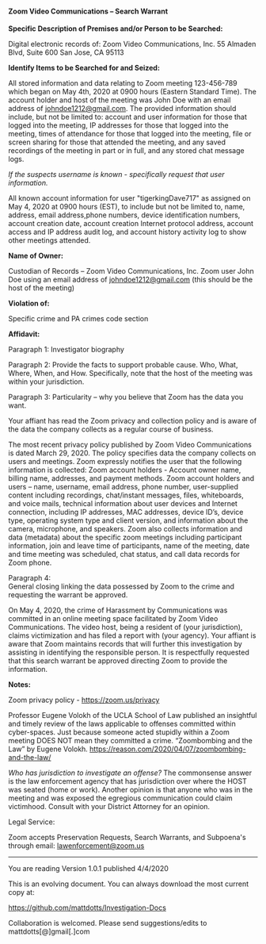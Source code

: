 #### Zoom Video Communications – Search Warrant

**Specific Description of Premises and/or Person to be Searched:** 

Digital electronic records of:
Zoom Video Communications, Inc.
55 Almaden Blvd, Suite 600
San Jose, CA 95113

**Identify Items to be Searched for and Seized:**


All stored information and data relating to Zoom meeting 123-456-789 which began on May 4th, 2020 at 0900 hours (Eastern Standard Time).  The account holder and host of the meeting was John Doe with an email address of johndoe1212@gmail.com.  The provided information should include, but not be limited to: account and user information for those that logged into the meeting, IP addresses for those that logged into the meeting, times of attendance for those that logged into the meeting, file or screen sharing for those that attended the meeting, and any saved recordings of the meeting in part or in full, and any stored chat message logs.

*If the suspects username is known - specifically request that user information.*

All known account information for user "tigerkingDave717" as assigned on May 4, 2020 at 0900 hours (EST), to include but not be limited to, name, address, email address,phone numbers, device identification numbers, account creation date, account creation Internet protocol address, account access and IP address audit log, and account history activity log to show other meetings attended.

**Name of Owner:**

Custodian of Records – Zoom Video Communications, Inc.
Zoom user John Doe using an email address of johndoe1212@gmail.com (this should be the host of the meeting)

**Violation of:**

Specific crime and PA crimes code section

**Affidavit:**

Paragraph 1:
	Investigator biography

Paragraph 2:
	Provide the facts to support probable cause.  Who, What, Where, When, and How.
	Specifically, note that the host of the meeting was within your jurisdiction.

Paragraph 3: 
	Particularity – why you believe that Zoom has the data you want.

Your affiant has read the Zoom privacy and collection policy and is aware of the data the company collects as a regular course of business.
	
The most recent privacy policy published by Zoom Video Communications is dated March 29, 2020.  The policy specifies data the company collects on users and meetings.  Zoom expressly notifies the user that the following information is collected:
Zoom account holders - Account owner name, billing name, addresses, and payment methods.
Zoom account holders and users – name, username, email address, phone number, user-supplied content including recordings, chat/instant messages, files, whiteboards, and voice mails, technical information about user devices and Internet connection, including IP addresses, MAC addresses, device ID’s, device type, operating system type and client version, and information about the camera, microphone, and speakers.
Zoom also collects information and data (metadata) about the specific zoom meetings including participant information, join and leave time of participants, name of the meeting, date and time meeting was scheduled, chat status, and call data records for Zoom phone.

Paragraph 4:  
	General closing linking the data possessed by Zoom to the crime and requesting the warrant be approved.

On May 4, 2020, the crime of Harassment by Communications was committed in an online meeting space facilitated by Zoom Video Communications.  The video host, being a resident of (your jurisdiction), claims victimization and has filed a report with (your agency).  Your affiant is aware that Zoom maintains records that will further this investigation by assisting in identifying the responsible person.  It is respectfully requested that this search warrant be approved directing Zoom to provide the information.

**Notes:**

Zoom privacy policy - https://zoom.us/privacy

Professor Eugene Volokh of the UCLA School of Law published an insightful and timely review of the laws applicable to offenses committed within cyber-spaces.  Just because someone acted stupidly within a Zoom meeting DOES NOT mean they committed a crime.
“Zoombombing and the Law” by Eugene Volokh.  https://reason.com/2020/04/07/zoombombing-and-the-law/

*_Who has jurisdiction to investigate an offense?_*  The commonsense answer is the law enforcement agency that has jurisdiction over where the HOST was seated (home or work).  Another opinion is that anyone who was in the meeting and was exposed the egregious communication could claim victimhood.   Consult with your District Attorney for an opinion.  

Legal Service:

Zoom accepts Preservation Requests, Search Warrants, and Subpoena's through email:  lawenforcement@zoom.us

---

You are reading Version 1.0.1 published 4/4/2020

This is an evolving document.  You can always download the most current copy at:

https://github.com/mattdotts/Investigation-Docs

Collaboration is welcomed.  Please send suggestions/edits to mattdotts[@]gmail[.]com

